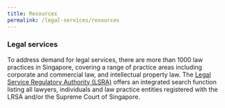 ```yaml
---
title: Resources
permalink: /legal-services/resources
---
```


### Legal services

To address demand for legal services, there are more than 1000 law practices in Singapore, covering a range of practice areas including corporate and commercial law, and intellectual property law. The [Legal Service Regulatory Authority (LSRA)](https://eservices.mlaw.gov.sg/lsra/search-lawyer-or-law-firm/) offers an integrated search function listing all lawyers, individuals and law practice entities registered with the LRSA and/or the Supreme Court of Singapore. 


 
